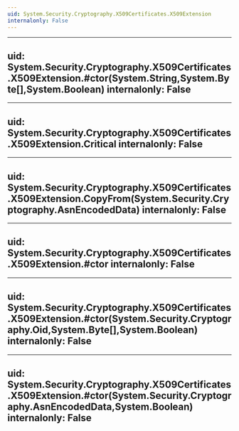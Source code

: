 ```yaml
---
uid: System.Security.Cryptography.X509Certificates.X509Extension
internalonly: False
---
```


---
uid: System.Security.Cryptography.X509Certificates.X509Extension.#ctor(System.String,System.Byte[],System.Boolean)
internalonly: False
---

---
uid: System.Security.Cryptography.X509Certificates.X509Extension.Critical
internalonly: False
---

---
uid: System.Security.Cryptography.X509Certificates.X509Extension.CopyFrom(System.Security.Cryptography.AsnEncodedData)
internalonly: False
---

---
uid: System.Security.Cryptography.X509Certificates.X509Extension.#ctor
internalonly: False
---

---
uid: System.Security.Cryptography.X509Certificates.X509Extension.#ctor(System.Security.Cryptography.Oid,System.Byte[],System.Boolean)
internalonly: False
---

---
uid: System.Security.Cryptography.X509Certificates.X509Extension.#ctor(System.Security.Cryptography.AsnEncodedData,System.Boolean)
internalonly: False
---

